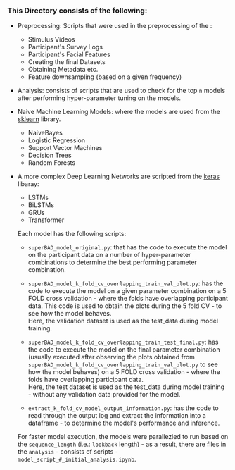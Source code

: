 ### This Directory consists of the following:


* Preprocessing: Scripts that were used in the preprocessing of the :
    * Stimulus Videos 
    * Participant's Survey Logs
    * Participant's Facial Features
    * Creating the final Datasets
    * Obtaining Metadata etc.
    * Feature downsampling (based on a given frequency)

* Analysis: consists of scripts that are used to check for the top `n` models after performing hyper-parameter tuning on the models.

*  Naive Machine Learning Models: where the models are used from the [sklearn](https://scikit-learn.org/stable/) library.  
    *  NaiveBayes
    * Logistic Regression
    * Support Vector Machines
    * Decision Trees
    * Random Forests

* A more complex Deep Learning Networks are scripted from the [keras](https://keras.io/api/layers/) libaray:  

    * LSTMs
    * BiLSTMs
    * GRUs
    * Transformer 

    Each model has the following scripts:

    - `superBAD_model_original.py`: that has the code to execute the model on the participant data on a number of hyper-parameter combinations to determine the best performing parameter combination.
    - `superBAD_model_k_fold_cv_overlapping_train_val_plot.py`: has the code to execute the model on a given parameter combination on a 5 FOLD cross validation - where the folds have overlapping participant data. This code is used to obtain the plots during the 5 fold CV - to see how the model behaves.  
    Here, the validation dataset is used as the test_data during model training.

    - `superBAD_model_k_fold_cv_overlapping_train_test_final.py`: has the code to execute the model on the final parameter combination (usually executed after observing the plots obtained from `superBAD_model_k_fold_cv_overlapping_train_val_plot.py` to see how the model behaves) on a 5 FOLD cross validation - where the folds have overlapping participant data.  
    Here, the test dataset is used as the test_data during model training - without any validation data provided for the model.

    - `extract_k_fold_cv_model_output_information.py`: has the code to read through the output log and extract the information into a dataframe - to determine the model's performance and inference.  

    For faster model execution, the models were parallezied to run based on the `sequence_length` (i.e.: `lookback` length) - as a result, there are files in the `analysis` - consists of scripts - `model_script_#_initial_analysis.ipynb`.